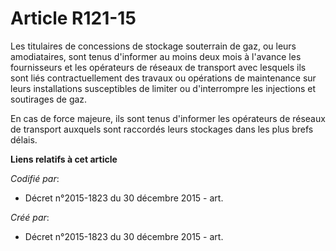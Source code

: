 # Article R121-15

Les titulaires de concessions de stockage souterrain de gaz, ou leurs amodiataires, sont tenus d'informer au moins deux mois
à l'avance les fournisseurs et les opérateurs de réseaux de transport avec lesquels ils sont liés contractuellement des
travaux ou opérations de maintenance sur leurs installations susceptibles de limiter ou d'interrompre les injections et
soutirages de gaz.

En cas de force majeure, ils sont tenus d'informer les opérateurs de réseaux de transport auxquels sont raccordés leurs
stockages dans les plus brefs délais.

**Liens relatifs à cet article**

_Codifié par_:

  - Décret n°2015-1823 du 30 décembre 2015 - art.

_Créé par_:

  - Décret n°2015-1823 du 30 décembre 2015 - art.
